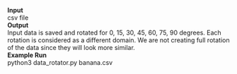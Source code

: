 **Input**<br>
csv file<br>
**Output**<br>
Input data is saved and rotated for 0, 15, 30, 45, 60, 75, 90 degrees. Each rotation is considered as a different domain. We are not creating full rotation of the data since they will look more similar.<br>
**Example Run**<br>
python3 data_rotator.py banana.csv<br>
